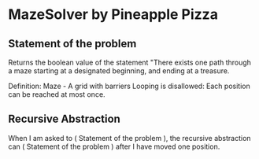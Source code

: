 # MazeSolver by Pineapple Pizza

## Statement of the problem
Returns the boolean value of the statement "There exists one path through a maze starting at a designated beginning, and ending at a treasure.

Definition: Maze - A grid with barriers
Looping is disallowed: Each position can be reached at most once.

## Recursive Abstraction
When I am asked to ( Statement of the problem ), the recursive abstraction can ( Statement of the problem ) after I have moved one position.
